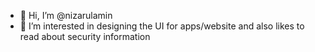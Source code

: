 - 👋 Hi, I’m @nizarulamin
- 👀 I’m interested in designing the UI for apps/website and also likes to read about security information

<!---
nizarulamin/nizarulamin is a ✨ special ✨ repository because its `README.md` (this file) appears on your GitHub profile.
You can click the Preview link to take a look at your changes.
--->
